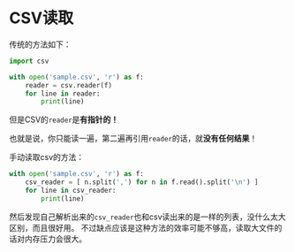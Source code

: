# CSV读取

传统的方法如下：
```py
import csv

with open('sample.csv', 'r') as f:
    reader = csv.reader(f)
    for line in reader:
        print(line)
```

但是CSV的`reader`是**有指针的！**

也就是说，你只能读一遍，第二遍再引用`reader`的话，就**没有任何结果**！

手动读取csv的方法：
```py
with open('sample.csv', 'r') as f:
    csv_reader = [ n.split(',') for n in f.read().split('\n') ]
    for line in csv_reader:
        print(line)
```

然后发现自己解析出来的`csv_reader`也和csv读出来的是一样的列表，没什么太大区别，而且很好用。
不过缺点应该是这种方法的效率可能不够高，读取大文件的话对内存压力会很大。


